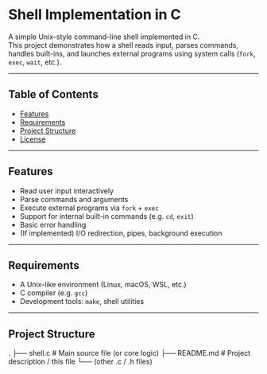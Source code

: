 # Shell Implementation in C

A simple Unix-style command-line shell implemented in C.  
This project demonstrates how a shell reads input, parses commands, handles built-ins, and launches external programs using system calls (`fork`, `exec`, `wait`, etc.).

---

## Table of Contents

- [Features](#features)  
- [Requirements](#requirements)  
- [Project Structure](#project-structure)  
- [License](#license)  

---

## Features

- Read user input interactively  
- Parse commands and arguments  
- Execute external programs via `fork` + `exec`  
- Support for internal built-in commands (e.g. `cd`, `exit`)  
- Basic error handling  
- (If implemented) I/O redirection, pipes, background execution  

---

## Requirements

- A Unix-like environment (Linux, macOS, WSL, etc.)  
- C compiler (e.g. `gcc`)  
- Development tools: `make`, shell utilities  

---

## Project Structure

.
├── shell.c # Main source file (or core logic)
├── README.md # Project description / this file
└── (other .c / .h files)
